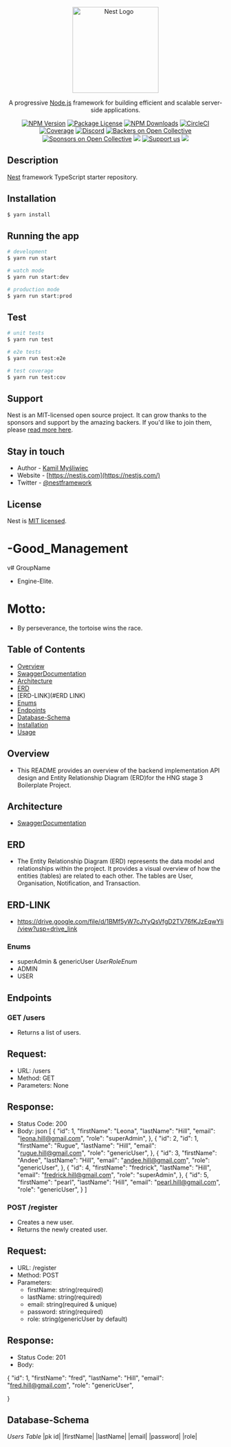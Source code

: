 <p align="center">
  <a href="http://nestjs.com/" target="blank"><img src="https://nestjs.com/img/logo-small.svg" width="200" alt="Nest Logo" /></a>
</p>

[circleci-image]: https://img.shields.io/circleci/build/github/nestjs/nest/master?token=abc123def456
[circleci-url]: https://circleci.com/gh/nestjs/nest

  <p align="center">A progressive <a href="http://nodejs.org" target="_blank">Node.js</a> framework for building efficient and scalable server-side applications.</p>
    <p align="center">
<a href="https://www.npmjs.com/~nestjscore" target="_blank"><img src="https://img.shields.io/npm/v/@nestjs/core.svg" alt="NPM Version" /></a>
<a href="https://www.npmjs.com/~nestjscore" target="_blank"><img src="https://img.shields.io/npm/l/@nestjs/core.svg" alt="Package License" /></a>
<a href="https://www.npmjs.com/~nestjscore" target="_blank"><img src="https://img.shields.io/npm/dm/@nestjs/common.svg" alt="NPM Downloads" /></a>
<a href="https://circleci.com/gh/nestjs/nest" target="_blank"><img src="https://img.shields.io/circleci/build/github/nestjs/nest/master" alt="CircleCI" /></a>
<a href="https://coveralls.io/github/nestjs/nest?branch=master" target="_blank"><img src="https://coveralls.io/repos/github/nestjs/nest/badge.svg?branch=master#9" alt="Coverage" /></a>
<a href="https://discord.gg/G7Qnnhy" target="_blank"><img src="https://img.shields.io/badge/discord-online-brightgreen.svg" alt="Discord"/></a>
<a href="https://opencollective.com/nest#backer" target="_blank"><img src="https://opencollective.com/nest/backers/badge.svg" alt="Backers on Open Collective" /></a>
<a href="https://opencollective.com/nest#sponsor" target="_blank"><img src="https://opencollective.com/nest/sponsors/badge.svg" alt="Sponsors on Open Collective" /></a>
  <a href="https://paypal.me/kamilmysliwiec" target="_blank"><img src="https://img.shields.io/badge/Donate-PayPal-ff3f59.svg"/></a>
    <a href="https://opencollective.com/nest#sponsor"  target="_blank"><img src="https://img.shields.io/badge/Support%20us-Open%20Collective-41B883.svg" alt="Support us"></a>
  <a href="https://twitter.com/nestframework" target="_blank"><img src="https://img.shields.io/twitter/follow/nestframework.svg?style=social&label=Follow"></a>
</p>
  <!--[![Backers on Open Collective](https://opencollective.com/nest/backers/badge.svg)](https://opencollective.com/nest#backer)
  [![Sponsors on Open Collective](https://opencollective.com/nest/sponsors/badge.svg)](https://opencollective.com/nest#sponsor)-->

## Description

[Nest](https://github.com/nestjs/nest) framework TypeScript starter repository.

## Installation

```bash
$ yarn install
```

## Running the app

```bash
# development
$ yarn run start

# watch mode
$ yarn run start:dev

# production mode
$ yarn run start:prod
```

## Test

```bash
# unit tests
$ yarn run test

# e2e tests
$ yarn run test:e2e

# test coverage
$ yarn run test:cov
```

## Support

Nest is an MIT-licensed open source project. It can grow thanks to the sponsors and support by the amazing backers. If you'd like to join them, please [read more here](https://docs.nestjs.com/support).

## Stay in touch

- Author - [Kamil Myśliwiec](https://kamilmysliwiec.com)
- Website - [https://nestjs.com](https://nestjs.com/)
- Twitter - [@nestframework](https://twitter.com/nestframework)

## License

Nest is [MIT licensed](LICENSE).
# -Good_Management


<!-- goodnews here -->
v# GroupName 
 - Engine-Elite.

# Motto: 
 - By perseverance, the tortoise wins the race.

 ## Table of Contents

- [Overview](#Overview)
- [SwaggerDocumentation](#SwaggerDocumentation)
- [Architecture](#Architecture)
- [ERD](#erd)
- [ERD-LINK](#ERD LINK)
- [Enums](#Enums)
- [Endpoints](#Endpoints)
- [Database-Schema](#Database-Schema)
- [Installation](#installation)
- [Usage](#usage)

## Overview
 - This README provides an overview of the backend implementation API design and Entity Relationship Diagram (ERD)for the HNG stage 3 Boilerplate Project.

## Architecture
 - [SwaggerDocumentation](https://app.swaggerhub.com/apis/NEHIRUGUE/Team_Engine-Elite_API_HNG/1.0.0)



## ERD
 - The Entity Relationship Diagram (ERD) represents the data model and relationships within the project. It provides a visual overview of how the entities (tables) are related to each other. The tables are User, Organisation, Notification, and Transaction.

## ERD-LINK
- https://drive.google.com/file/d/1BMf5yW7cJYyQsVfgD2TV76fKJzEqwYIi/view?usp=drive_link


### Enums
 - superAdmin & genericUser
 *UserRoleEnum*
- ADMIN
- USER

## Endpoints

### GET /users
- Returns a list of users.

## Request:
 * URL: /users
 * Method: GET
 * Parameters: None

## Response:
 * Status Code: 200
 * Body:
json
[
  {
    "id": 1,
    "firstName": "Leona",
    "lastName": "Hill",
    "email": "leona.hill@gmail.com",
    "role": "superAdmin",
  },
  {
    "id": 2,
     "id": 1,
    "firstName": "Rugue",
    "lastName": "Hill",
    "email": "rugue.hill@gmail.com",
    "role": "genericUser",
  },
  {
    "id": 3,
    "firstName": "Andee",
    "lastName": "Hill",
    "email": "andee.hill@gmail.com",
    "role": "genericUser",
  },
  {
      "id": 4,
    "firstName": "fredrick",
    "lastName": "Hill",
    "email": "fredrick.hill@gmail.com",
    "role": "superAdmin",
  },
  {
    "id": 5,
    "firstName": "pearl",
    "lastName": "Hill",
    "email": "pearl.hill@gmail.com",
    "role": "genericUser",
}
]

### POST /register
- Creates a new user.
- Returns the newly created user.

## Request:
 * URL: /register
 * Method: POST
 * Parameters: 
     - firstName: string(required)
     - lastName: string(required)
     - email: string(required & unique)
     - password: string(required)
     - role: string(genericUser by default)

## Response:
- Status Code: 201
- Body:

{
    "id": 1,
    "firstName": "fred",
    "lastName": "Hill",
    "email": "fred.hill@gmail.com",
    "role": "genericUser",
    
}

## Database-Schema
 *Users Table*
    |pk id| |firstName| |lastName| |email| |password| |role|